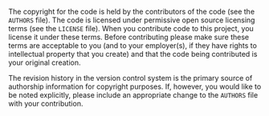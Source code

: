 The copyright for the code is held by the contributors of the code (see the
`AUTHORS` file). The code is licensed under permissive open source licensing
terms (see the `LICENSE` file). When you contribute code to this project, you
license it under these terms. Before contributing please make sure these
terms are acceptable to you (and to your employer(s), if they have rights to
intellectual property that you create) and that the code being contributed is
your original creation.

The revision history in the version control system is the primary source of
authorship information for copyright purposes. If, however, you would like to
be noted explicitly, please include an appropriate change to the `AUTHORS`
file with your contribution.

